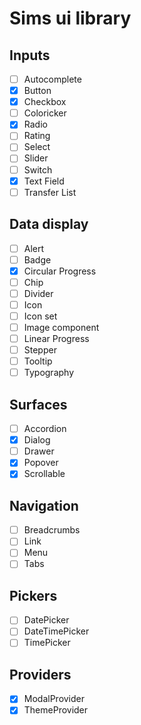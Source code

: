 # Sims ui library

## Inputs

- [ ] Autocomplete
- [x] Button
- [x] Checkbox
- [ ] Coloricker
- [x] Radio
- [ ] Rating
- [ ] Select
- [ ] Slider
- [ ] Switch
- [x] Text Field
- [ ] Transfer List

## Data display

- [ ] Alert
- [ ] Badge
- [x] Circular Progress
- [ ] Chip
- [ ] Divider
- [ ] Icon
- [ ] Icon set
- [ ] Image component
- [ ] Linear Progress
- [ ] Stepper
- [ ] Tooltip
- [ ] Typography

## Surfaces

- [ ] Accordion
- [x] Dialog
- [ ] Drawer
- [x] Popover
- [x] Scrollable

## Navigation

- [ ] Breadcrumbs
- [ ] Link
- [ ] Menu
- [ ] Tabs

## Pickers

- [ ] DatePicker
- [ ] DateTimePicker
- [ ] TimePicker

## Providers

- [x] ModalProvider
- [x] ThemeProvider
